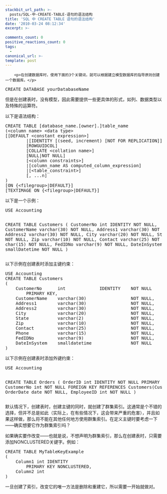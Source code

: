 ```yaml
---
stackbit_url_path: >-
  posts/SQL-中-CREATE-TABLE-语句的语法结构
title: 'SQL 中 CREATE TABLE 语句的语法结构'
date: '2010-03-24 08:12:34'
excerpt: >-
  
comments_count: 0
positive_reactions_count: 0
tags: 
  - 
canonical_url: >-
template: post
---
```


        <p>在创建数据库时，使用下面的3个关键词，就可以根据建立模型数据库的指导原则创建一个数据库。</p>
<pre class="brush: sql">CREATE DATABASE yourDatabaseName</pre>
<p>但是在创建表时，没有模型，因此需要提供一些更具体的形式，如列、数据类型以及特殊的运算符。</p>
<p>以下是语法结构：</p>
<pre class="brush: sql">CREATE TABLE [database_name.[owner].]table_name
(&lt;column name&gt; &lt;data type&gt;
[[DEFAULT &lt;constant expression&gt;]
&nbsp;&nbsp;&nbsp;&nbsp;&nbsp;&nbsp;&nbsp;&nbsp;|[IDENTITY [(seed, increment) [NOT FOR REPLICATION]]]]
&nbsp;&nbsp;&nbsp;&nbsp;&nbsp;&nbsp;&nbsp;&nbsp;[ROWGUIDCOL]
&nbsp;&nbsp;&nbsp;&nbsp;&nbsp;&nbsp;&nbsp;&nbsp;[COLLATE &lt;collation name&gt;]
&nbsp;&nbsp;&nbsp;&nbsp;&nbsp;&nbsp;&nbsp;&nbsp;[NULL|NOT NULL]
&nbsp;&nbsp;&nbsp;&nbsp;&nbsp;&nbsp;&nbsp;&nbsp;[&lt;column constraints&gt;]
&nbsp;&nbsp;&nbsp;&nbsp;&nbsp;&nbsp;&nbsp;&nbsp;|[column_name AS computed_column_expression]
&nbsp;&nbsp;&nbsp;&nbsp;&nbsp;&nbsp;&nbsp;&nbsp;|[&lt;table_constraint&gt;]
&nbsp;&nbsp;&nbsp;&nbsp;&nbsp;&nbsp;&nbsp;&nbsp;[, ...n]
)
[ON {&lt;filegroup&gt;|DEFAULT}]
[TEXTIMAGE_ON {&lt;filegroup&gt;|DEFAULT}]
</pre>
<p>以下是一个示例：</p>
<pre class="brush: sql">USE Accounting 

CREATE TABLE Customers (
	CustomerNo		int			IDENTITY NOT NULL,
	CustomerName	varchar(30)	NOT NULL,
	Address1		varchar(30)	NOT NULL,
	Address2		varchar(30)	NOT NULL,
	City			varchar(20)	NOT NULL,
	State			char(2)		NOT NULL,
	Zip				varchar(10)	NOT NULL,
	Contact			varchar(25)	NOT NULL,
	Phone			char(15)	NOT NULL,
	FedIDNo			varchar(9)	NOT NULL,
	DateInSystem	smallDatetime	NOT NULL
)
</pre>
<p>以下示例在创建表时添加主键约束：</p>
<pre class="brush: sql">USE Accounting
CREATE TABLE Customers
(
	CustomerNo		int				IDENTITY	NOT NULL
		PRIMARY KEY,
	CustomerName	varchar(30)					NOT NULL,
	Address1		varchar(30)					NOT NULL,
	Address2		varchar(30)					NOT NULL,
	City			varchar(20)					NOT NULL,
	State			varchar(2)					NOT NULL,
	Zip				varchar(10)					NOT NULL,
	Contact			varchar(25)					NOT NULL,
	Phone			varchar(15)					NOT NULL,
	FedIDNo			varchar(9)					NOT NULL,
	DateInSystem	smalldatetime				NOT NULL
)
</pre>
<p>以下示例在创建表时添加外键约束：</p>
<pre class="brush: sql">USE Accounting

CREATE TABLE Orders
(
	OrderID			int			IDENTITY	NOT NULL
		PRIMARY KEY,
	CustomerNo		int						NOT NULL
		FOREIGN KEY REFERENCES Customers(CustomerNo),
	OrderDate		date					NOT NULL,
	EmployeeID		int						NOT NULL
)
</pre>
<p>默认情况下，创建表时，创建主键的同时，就创建了群集索引。这通常是个不错的选择，但并不总是如此（实际上，在有些情况下，这会带来严重的危害），并且如果这样做，那么将不能在其他任何地方使用群集索引。在定义主键时要考虑一下——确实想要它作为群集索引吗？</p>
<p>如果确实要作改变——也就是说，不想声明为群集索引，那么在创建表时，只需要添加NONCLUSTERED关键字。例如：</p>
<pre class="brush: sql">CREATE TABLE MyTableKeyExample 
(
	Column1 int IDENTITY
		PRIMARY KEY NONCLUSTERED,
	Column2 int
)
</pre>
<p>一旦创建了索引，改变它的唯一方法是删除和重建它，所以需要一开始就做对。</p>
      